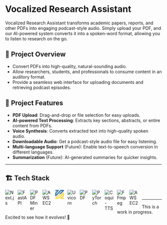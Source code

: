# Vocalized Research Assistant

Vocalized Research Assistant transforms academic papers, reports, and other PDFs into engaging podcast-style audio. Simply upload your PDF, and our AI-powered system converts it into a spoken-word format, allowing you to listen to research on the go.

## 🚀 Project Overview

- Convert PDFs into high-quality, natural-sounding audio.
- Allow researchers, students, and professionals to consume content in an auditory format.
- Provide a seamless web interface for uploading documents and retrieving podcast episodes.

## 📌 Project Features
- **PDF Upload**: Drag-and-drop or file selection for easy uploads.
- **AI-powered Text Processing**: Extracts key sections, abstracts, or entire content from PDFs.
- **Voice Synthesis**: Converts extracted text into high-quality spoken audio.
- **Downloadable Audio**: Get a podcast-style audio file for easy listening.
- **Multi-language Support** (Future): Enable text-to-speech conversion in different languages.
- **Summarization** (Future): AI-generated summaries for quicker insights.

---

## 🏗 Tech Stack
<img align="left" alt="Next.js" width="30px" style="padding-right:10px;" src="https://cdn.jsdelivr.net/gh/devicons/devicon/icons/nextjs/nextjs-original.svg" />
<img align="left" alt="FastAPI" width="30px" style="padding-right:10px;" src="https://cdn.jsdelivr.net/gh/devicons/devicon@latest/icons/fastapi/fastapi-original.svg" />
<img align="left" alt="PDFMiner" width="30px" style="padding-right:10px;" src="https://pypi.org/static/images/logo-large.516e776d.svg" />
<img align="left" alt="AWS EC2" width="30px" style="padding-right:10px;" src="https://icon.icepanel.io/AWS/svg/Compute/EC2.svg" />
<img align="left" alt="Python FFMPEG" width="30px" style="padding-right:10px;" src="./GitHub_icons/python_ffmpeg_logo.png" /> 




<img align="left" alt="Uvicorn" width="30px" style="padding-right:10px;" src="https://cdn.jsdelivr.net/gh/devicons/devicon/icons/python/python-original.svg" /> 

<img align="left" alt="PDF" width="30px" style="padding-right:10px;" src="https://upload.wikimedia.org/wikipedia/commons/8/87/PDF_file_icon.svg" />

<img align="left" alt="PyTorch" width="30px" style="padding-right:10px;" src="https://cdn.jsdelivr.net/gh/devicons/devicon/icons/pytorch/pytorch-original.svg" />
<img align="left" alt="Coqui-TTS" width="30px" style="padding-right:10px;" src="https://avatars.githubusercontent.com/u/72643913?s=200&v=4" />

<img align="left" alt="FFmpeg" width="30px" style="padding-right:10px;" src="https://upload.wikimedia.org/wikipedia/commons/5/5c/FFmpeg_icon.svg" />

<img align="left" alt="AWS EC2" width="30px" style="padding-right:10px;" src="https://cdn.jsdelivr.net/gh/devicons/devicon/icons/amazonwebservices/amazonwebservices-original.svg" />


<link rel="stylesheet" type="text/css" href="https://cdn.jsdelivr.net/gh/devicons/devicon@latest/devicon.min.css" />






</br>

---

This is a work in progress. Excited to see how it evolves! 🚀

